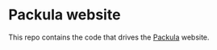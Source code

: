 # Packula website

This repo contains the code that drives the [Packula] website.

<!-- References -->

[packula]: https://packula.dev/
